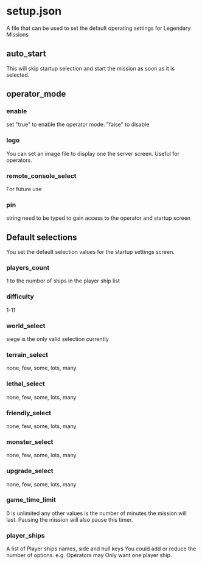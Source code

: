 # setup.json
A file that can be used to set the default operating settings for Legendary Missions

## auto_start
This will skip startup selection and start the mission as soon as it is selected.

## operator_mode

### enable
set "true" to enable the operator mode. "false" to disable

### logo
You can set an image file to display one the server screen. Useful for operators.

### remote_console_select
For future use

### pin
string need to be typed to gain access to the operator and startup screen

## Default selections
You set the default selection values for the startup settings screen.

### players_count
1 to the number of ships in the player ship list

### difficulty
1-11

### world_select
siege is the only valid selection currently

### terrain_select
none, few, some, lots, many

### lethal_select
none, few, some, lots, many

### friendly_select
none, few, some, lots, many

### monster_select
none, few, some, lots, many

### upgrade_select
none, few, some, lots, many

### game_time_limit
0 is unlimited any other values is the number of minutes the mission will last.
Pausing the mission will also pause this timer.

### player_ships
A list of Player ships names, side and hull keys
You could add or reduce the number of options. e.g. Operators may Only want one player ship.